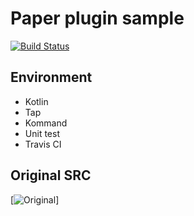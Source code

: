 # Paper plugin sample
[![Build Status](https://www.travis-ci.com/monun/tap-sample-plugin.svg?branch=master)](https://www.travis-ci.com/monun/tap-sample-plugin)
## Environment
* Kotlin
* Tap
* Kommand
* Unit test
* Travis CI
## Original SRC
[![Original](https://github.com/monun/tap-sample-plugin)]
